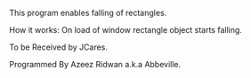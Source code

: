This program enables falling of rectangles.

How it works:
On load of window rectangle object starts falling.

To be Received by JCares.


Programmed By Azeez Ridwan a.k.a Abbeville.


